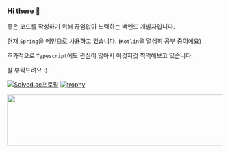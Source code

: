 ### Hi there 👋
좋은 코드를 작성하기 위해 끊임없이 노력하는 백엔드 개발자입니다.

현재 `Spring`을 메인으로 사용하고 있습니다. (`Kotlin`을 열심히 공부 중이에요)

추가적으로 `Typescript`에도 관심이 많아서 이것저것 찍먹해보고 있습니다.
 
잘 부탁드려요 :)

[![Solved.ac프로필](http://mazassumnida.wtf/api/v2/generate_badge?boj=myc228)](https://solved.ac/myc228)
[![trophy](https://github-profile-trophy.vercel.app/?username=octoping925&row=1&column=7)](https://github.com/ryo-ma/github-profile-trophy)

<a href="https://github.com/devxb/gitanimals">
  <img
    src="https://render.gitanimals.org/lines/Octoping925"
    width="600"
    height="120"
  />
</a>
  

<!--
**Octoping925/octoping925** is a ✨ _special_ ✨ repository because its `README.md` (this file) appears on your GitHub profile.

Here are some ideas to get you started:

- 🔭 I’m currently working on ...
- 🌱 I’m currently learning ...
- 👯 I’m looking to collaborate on ...
- 🤔 I’m looking for help with ...
- 💬 Ask me about ...
- 📫 How to reach me: ...
- 😄 Pronouns: ...
- ⚡ Fun fact: ...
-->
